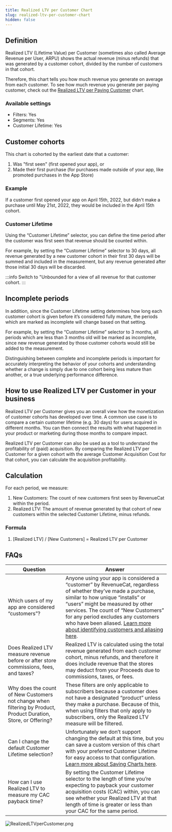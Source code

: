 ```yaml
---
title: Realized LTV per Customer Chart
slug: realized-ltv-per-customer-chart
hidden: false
---
```


## Definition

Realized LTV (Lifetime Value) per Customer (sometimes also called Average Revenue per User, ARPU) shows the actual revenue (minus refunds) that was generated by a customer cohort, divided by the number of customers in that cohort.

Therefore, this chart tells you how much revenue you generate on average from each customer. To see how much revenue you generate per paying customer, check out the [Realized LTV per Paying Customer](/dashboard-and-metrics/charts/realized-ltv-per-paying-customer-chart) chart.

### Available settings

- Filters: Yes
- Segments: Yes
- Customer Lifetime: Yes

## Customer cohorts

This chart is cohorted by the earliest date that a customer:

1. Was "first seen" (first opened your app), or
2. Made their first purchase (for purchases made outside of your app, like promoted purchases in the App Store)

### Example

If a customer first opened your app on April 15th, 2022, but didn't make a purchase until May 21st, 2022, they would be included in the April 15th cohort.

### Customer Lifetime

Using the “Customer Lifetime” selector, you can define the time period after the customer was first seen that revenue should be counted within.

For example, by setting the “Customer Lifetime” selector to 30 days, all revenue generated by a new customer cohort in their first 30 days will be summed and included in the measurement, but any revenue generated after those initial 30 days will be discarded.

:::info
Switch to "Unbounded for a view of all revenue for that customer cohort.
:::

## Incomplete periods

In addition, since the Customer Lifetime setting determines how long each customer cohort is given before it’s considered fully mature, the periods which are marked as incomplete will change based on that setting.

For example, by setting the “Customer Lifetime” selector to 3 months, all periods which are less than 3 months old will be marked as incomplete, since new revenue generated by those customer cohorts would still be added to the measurement.

Distinguishing between complete and incomplete periods is important for accurately interpreting the behavior of your cohorts and understanding whether a change is simply due to one cohort being less mature than another, or a true underlying performance difference.

## How to use Realized LTV per Customer in your business

Realized LTV per Customer gives you an overall view how the monetization of customer cohorts has developed over time. A common use case is to compare a certain customer lifetime (e.g. 30 days) for users acquired in different months. You can then connect the results with what happened in your product or marketing during those months to compare impact.

Realized LTV per Customer can also be used as a tool to understand the profitability of (paid) acquisition. By comparing the Realized LTV per Customer for a given cohort with the average Customer Acquisition Cost for that cohort, you can calculate the acquisition profitability.

## Calculation

For each period, we measure:

1. New Customers: The count of new customers first seen by RevenueCat within the period.
2. Realized LTV: The amount of revenue generated by that cohort of new customers within the selected Customer Lifetime, minus refunds.

### Formula

1. [Realized LTV] / [New Customers] = Realized LTV per Customer

## FAQs

| Question                                                                                                        | Answer                                                                                                                                                                                                                                                                                                                                                                     |
| --------------------------------------------------------------------------------------------------------------- | -------------------------------------------------------------------------------------------------------------------------------------------------------------------------------------------------------------------------------------------------------------------------------------------------------------------------------------------------------------------------- |
| Which users of my app are considered “customers”?                                                               | Anyone using your app is considered a “customer” by RevenueCat, regardless of whether they’ve made a purchase, similar to how unique “installs” or “users” might be measured by other services. The count of “New Customers” for any period excludes any customers who have been aliased. [Learn more about identifying customers and aliasing here](/customers/user-ids). |
| Does Realized LTV measure revenue before or after store commissions, fees, and taxes?                           | Realized LTV is calculated using the total revenue generated from each customer cohort, minus refunds, and therefore it does include revenue that the stores may deduct from your Proceeds due to commissions, taxes, or fees.                                                                                                                                             |
| Why does the count of New Customers not change when filtering by Product, Product Duration, Store, or Offering? | These filters are only applicable to subscribers because a customer does not have a designated “product” unless they make a purchase. Because of this, when using filters that only apply to subscribers, only the Realized LTV measure will be filtered.                                                                                                                  |
| Can I change the default Customer Lifetime selection?                                                           | Unfortunately we don’t support changing the default at this time, but you can save a custom version of this chart with your preferred Customer Lifetime for easy access to that configuration. [Learn more about Saving Charts here](/dashboard-and-metrics/charts).                                                                                                       |
| How can I use Realized LTV to measure my CAC payback time?                                                      | By setting the Customer Lifetime selector to the length of time you’re expecting to payback your customer acquisition costs (CAC) within, you can see whether your Realized LTV at that length of time is greater or less than your CAC for the same period.                                                                                                               |

![](https://files.readme.io/b5049b3-RealizedLTVperCustomer.png "RealizedLTVperCustomer.png")
